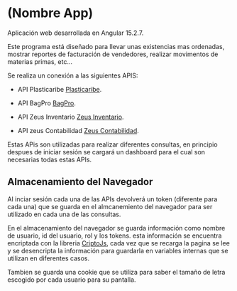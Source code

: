 # (Nombre App)

Aplicación web  desarrollada en Angular 15.2.7.

Este programa está diseñado para llevar unas existencias mas ordenadas, mostrar reportes de facturación de vendedores, realizar movimentos de materias primas, etc...

Se realiza un conexión a las siguientes APIS:
- API Plasticaribe [Plasticaribe](https://github.com/Haidercc10/PlasticaribeWebAPI).
+ API BagPro [BagPro](https://github.com/Haidercc10/BagPro_WebAPI).
* API Zeus Inventario [Zeus Inventario](https://github.com/Haidercc10/ApiZeusInventario).
- API zeus Contabilidad [Zeus Contabilidad](https://github.com/Haidercc10/ZeusContabilidadAPI).

Estas APis son utilizadas para realizar diferentes consultas, en principio despues de iniciar sesión se cargará un dashboard para el cual son necesarias todas estas APIs.

## Almacenamiento del Navegador
Al inciar sesión cada una de las APIs devolverá un token (diferente para cada una) que se guarda en el almcanemiento del navegador para ser utilizado en cada una de las consultas.

En el almacenamiento del navegador se guarda información como nombre de usuario, id del usuario, rol y los tokens. esta información se encuentra encriptada con la libreria [CriptoJs](https://www.npmjs.com/package/crypto-js), cada vez que se recarga la pagina se lee y se desencripta la información para guardarla en variables internas que se utilizan en diferentes casos.

Tambien se guarda una cookie que se utiliza para saber el tamaño de letra escogido por cada usuario para su pantalla.

